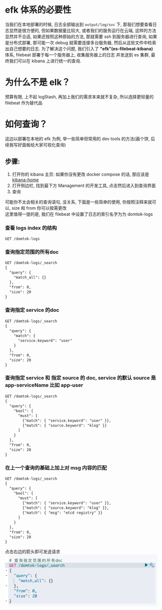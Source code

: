 # efk 体系的必要性

当我们在本地部署的时候, 日志全部输出到 `output/log/svc` 下, 那我们想要查看日志显然是很方便的,
但如果数据量比较大, 或者我们的服务运行在云端, 这样的方法显然并不合适, 如果还按照这种原始的方法, 那就需要
ssh 到服务器进行查询, 如果是分布式部署, 那可能一次 debug 就需要连接多台服务器, 然后从这些文件中检索出自己想要的日志.
为了解决这个问题, 我们引入了 **"efk"(es-filebeat-kibana)** 体系, filebeat 部署于每一个服务器上, 收集服务器上的日志
并发送到 es 集群, 最终我们可以在 kibana 上进行统一的查询.

# 为什么不是 elk？

预算有限, 上不起 logStash, 再加上我们的需求本来就不复杂, 所以选择更轻量的 filebeat 作为替代品

# 如何查询？

这边以部署在本地的 efk 为例, 举一些简单但常用的 dev tools 的方法(画个饼, 后续我写好面板给大家可视化查询)

## 步骤: 
1. 打开你的 kibana 主页: 如果你没有更改 docker compose 的话, 那应该是 [kibana-home](http://localhost:5601/app/home#/)
2. 打开侧边栏, 找到最下方 Management 的开发工具, 点击然后进入到查询界面
3. 查询

可能你不太会相关的查询语句, 没关系, 下面是一些简单的使用, 你按照注释来就可以, size 和 from 你可以按需更改  
这里值得一提的是, 我们在 filebeat 中设置了日志的索引名字为为 domtok-logs

### 查看 logs index 的结构
```logstash
GET /domtok-logs
```

### 查询指定范围的所有doc
```logstash
GET /domtok-logs/_search
{
  "query": {
    "match_all": {}
  },
  "from": 0, 
  "size": 20
}

```

### 查询指定 service 的doc
```logstash
GET /domtok-logs/_search
{
  "query": {
    "match": {
      "service.keyword": "user"
    }
  },
  "from": 0, 
  "size": 20
}
```

### 查询指定 service 和 指定 source 的 doc, service 的默认 source 是 app-serviceName 比如 app-user
```logstash
GET /domtok-logs/_search
{
  "query": {
    "bool": {
      "must": [
        {"match": { "service.keyword": "user" }},
        {"match": { "source.keyword": "klog" }}
      ]
    }
  },
  "from": 0, 
  "size": 20
}
```

### 在上一个查询的基础上加上对 msg 内容的匹配
```logstash
GET /domtok-logs/_search
{
  "query": {
    "bool": {
      "must": [
        {"match": { "service.keyword": "user" }},
        {"match": { "source.keyword": "klog" }},
        {"match": { "msg": "etcd registry" }}
      ]
    }
  },
  "from": 0, 
  "size": 20
}
```

点击右边的箭头即可发送请求
![img.png](img/kibana-dev-tools-sendRequest.png)
